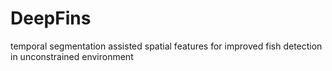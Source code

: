 # DeepFins
temporal segmentation assisted spatial features for improved fish detection in unconstrained environment
